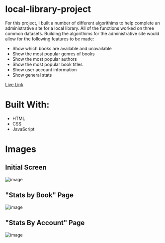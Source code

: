 # local-library-project
For this project, I built a number of different algorithims to help complete an administrative site for a local library. All of the functions worked on three common datasets. Building the algorithims for the administrative site would allow for the following features to be made: 
* Show which books are available and unavailable
* Show the most popular genres of books
* Show the most popular authors
* Show the most popular book titles
* Show user account information
* Show general stats

[Live Link](https://local-library-pi.vercel.app/)

# Built With:
* HTML
* CSS
* JavaScript

# Images
## Initial Screen
![image](https://user-images.githubusercontent.com/74563848/142657417-2966af02-63b7-4bab-9647-0025c76de15f.png)
## "Stats by Book" Page
![image](https://user-images.githubusercontent.com/74563848/142657628-b52e479a-9a03-4cef-b7d1-daeba28ecaec.png)
## "Stats By Account" Page
![image](https://user-images.githubusercontent.com/74563848/142657677-49f5d0d7-a745-4eb7-8447-da3ff71596e7.png)
